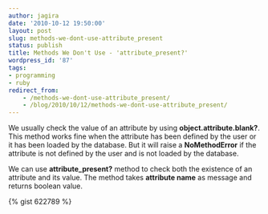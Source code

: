 ```yaml
---
author: jagira
date: '2010-10-12 19:50:00'
layout: post
slug: methods-we-dont-use-attribute_present
status: publish
title: Methods We Don't Use - 'attribute_present?'
wordpress_id: '87'
tags:
- programming
- ruby
redirect_from:
    - /methods-we-dont-use-attribute_present/
    - /blog/2010/10/12/methods-we-dont-use-attribute_present/
---
```


We usually check the value of an attribute by using
**object.attribute.blank?**. This method works fine when the
attribute has been defined by the user or it has been loaded by the
database. But it will raise a **NoMethodError** if the attribute is
not defined by the user and is not loaded by the database.

We can use **attribute\_present?** method to check both the
existence of an attribute and its value. The method takes
**attribute name** as message and returns boolean value.

{% gist 622789 %}

